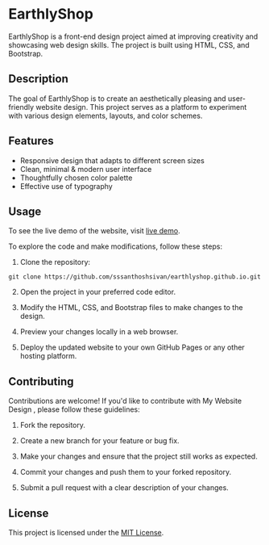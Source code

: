 # EarthlyShop

EarthlyShop is a front-end design project aimed at improving creativity and showcasing web design skills. The project is built using HTML, CSS, and Bootstrap.

## Description

The goal of EarthlyShop is to create an aesthetically pleasing and user-friendly website design. This project serves as a platform to experiment with various design elements, layouts, and color schemes.

## Features

- Responsive design that adapts to different screen sizes
- Clean, minimal & modern user interface
- Thoughtfully chosen color palette
- Effective use of typography
<!-- Add more features of your website here -->

## Usage

To see the live demo of the website, visit [live demo](https://sssanthoshsivan.github.io/earthlyshop.github.io).

To explore the code and make modifications, follow these steps:

1. Clone the repository:

```
git clone https://github.com/sssanthoshsivan/earthlyshop.github.io.git
```

2. Open the project in your preferred code editor.

3. Modify the HTML, CSS, and Bootstrap files to make changes to the design.

4. Preview your changes locally in a web browser.

5. Deploy the updated website to your own GitHub Pages or any other hosting platform.

## Contributing

Contributions are welcome! If you'd like to contribute with My Website Design , please follow these guidelines:

1. Fork the repository.

2. Create a new branch for your feature or bug fix.

3. Make your changes and ensure that the project still works as expected.

4. Commit your changes and push them to your forked repository.

5. Submit a pull request with a clear description of your changes.

## License

This project is licensed under the [MIT License](LICENSE).
